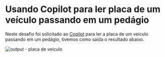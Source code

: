 # Usando Copilot para ler placa de um veículo passando em um pedágio

Neste desafio foi solicitado ao [Copilot](https://copilot.microsoft.com/) para ler a placa de um veículo passando em um pedágio, tivemos como saída o resultado abaixo.


![output - placa de veiculo](https://github.com/1709971/projeto_Generativa_IA_Copilot/assets/80554521/43c8101d-f29d-4d09-b024-1801ad4d53be)

